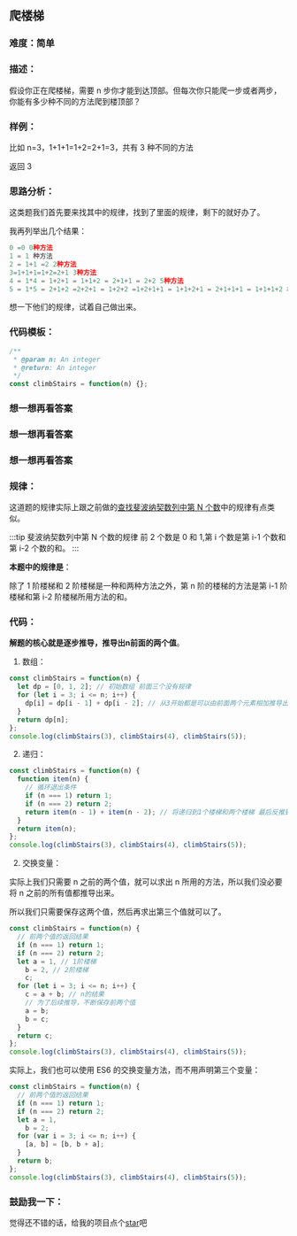 ## 爬楼梯

### 难度：简单

### 描述：

假设你正在爬楼梯，需要 n 步你才能到达顶部。但每次你只能爬一步或者两步，你能有多少种不同的方法爬到楼顶部？

### 样例：

比如 n=3，1+1+1=1+2=2+1=3，共有 3 种不同的方法

返回 3

### 思路分析：

这类题我们首先要来找其中的规律，找到了里面的规律，剩下的就好办了。

我再列举出几个结果：

```js
0 =0 0种方法
1 = 1 种方法
2 = 1+1 =2 2种方法
3=1+1+1=1+2=2+1 3种方法
4 = 1*4 = 1+2+1 = 1+1+2 = 2+1+1 = 2+2 5种方法
5 = 1*5 = 2+1+2 =2+2+1 = 1+2+2 =1+2+1+1 = 1+1+2+1 = 2+1+1+1 = 1+1+1+2 8种方法
```

想一下他们的规律，试着自己做出来。

### 代码模板：

```js
/**
 * @param n: An integer
 * @return: An integer
 */
const climbStairs = function(n) {};
```

### 想一想再看答案

### 想一想再看答案

### 想一想再看答案

### 规律：

这道题的规律实际上跟之前做的[查找斐波纳契数列中第 N 个数](http://obkoro1.com/web_accumulate/algorithm/induction/%E6%9F%A5%E6%89%BE%E6%96%90%E6%B3%A2%E7%BA%B3%E5%A5%91%E6%95%B0%E5%88%97%E4%B8%AD%E7%AC%ACN%E4%B8%AA%E6%95%B0.html)中的规律有点类似。

:::tip 斐波纳契数列中第 N 个数的规律
前 2 个数是 0 和 1,第 i 个数是第 i-1 个数和第 i-2 个数的和。
:::

**本题中的规律是**：

除了 1 阶楼梯和 2 阶楼梯是一种和两种方法之外，第 n 阶的楼梯的方法是第 i-1 阶楼梯和第 i-2 阶楼梯所用方法的和。

### 代码：

**解题的核心就是逐步推导，推导出n前面的两个值**。

1. 数组：

```js
const climbStairs = function(n) {
  let dp = [0, 1, 2]; // 初始数组 前面三个没有规律
  for (let i = 3; i <= n; i++) {
    dp[i] = dp[i - 1] + dp[i - 2]; // 从3开始都是可以由前面两个元素相加推导出来
  }
  return dp[n];
};
console.log(climbStairs(3), climbStairs(4), climbStairs(5));
```

2. 递归：

```js
const climbStairs = function(n) {
  function item(n) {
    // 循环退出条件
    if (n === 1) return 1;
    if (n === 2) return 2;
    return item(n - 1) + item(n - 2); // 将递归到1个楼梯和两个楼梯 最后反推到n个楼梯
  }
  return item(n);
};
console.log(climbStairs(3), climbStairs(4), climbStairs(5));
```

2. 交换变量：

实际上我们只需要 n 之前的两个值，就可以求出 n 所用的方法，所以我们没必要将 n 之前的所有值都推导出来。

所以我们只需要保存这两个值，然后再求出第三个值就可以了。

```js
const climbStairs = function(n) {
  // 前两个值的返回结果
  if (n === 1) return 1;
  if (n === 2) return 2;
  let a = 1, // 1阶楼梯
    b = 2, // 2阶楼梯
    c;
  for (let i = 3; i <= n; i++) {
    c = a + b; // n的结果
    // 为了后续推导，不断保存前两个值
    a = b;
    b = c;
  }
  return c;
};
console.log(climbStairs(3), climbStairs(4), climbStairs(5));
```

实际上，我们也可以使用 ES6 的交换变量方法，而不用声明第三个变量：

```js
const climbStairs = function(n) {
  // 前两个值的返回结果
  if (n === 1) return 1;
  if (n === 2) return 2;
  let a = 1,
    b = 2;
  for (var i = 3; i <= n; i++) {
    [a, b] = [b, b + a];
  }
  return b;
};
console.log(climbStairs(3), climbStairs(4), climbStairs(5));
```

### 鼓励我一下：

觉得还不错的话，给我的项目点个[star](https://github.com/OBKoro1/Brush_algorithm)吧
